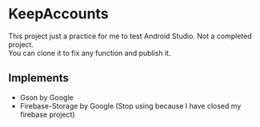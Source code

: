 # KeepAccounts

This project just a practice for me to test Android Studio. Not a completed project.  
You can clone it to fix any function and publish it.

## Implements

* Gson by Google
* Firebase-Storage by Google
  (Stop using because I have closed my firebase project)

